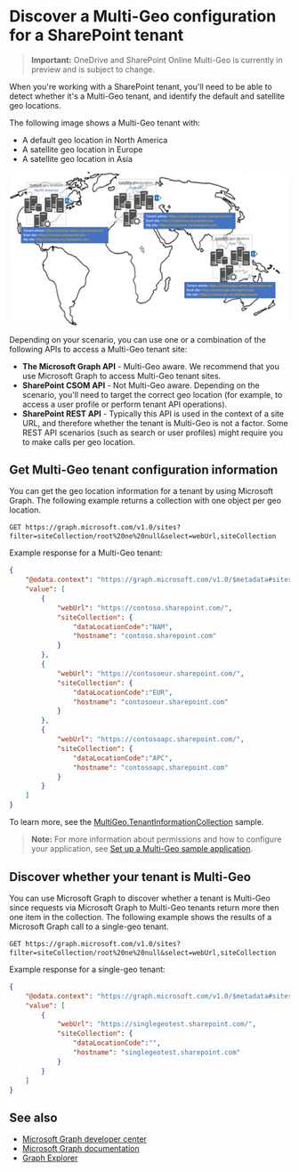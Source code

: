 # Discover a Multi-Geo configuration for a SharePoint tenant

> **Important:** OneDrive and SharePoint Online Multi-Geo is currently in preview and is subject to change.

When you're working with a SharePoint tenant, you'll need to be able to detect whether it's a Multi-Geo tenant, and identify the default and satellite geo locations. 

The following image shows a Multi-Geo tenant with:

- A default geo location in North America
- A satellite geo location in Europe
- A satellite geo location in Asia

![A world map showing a default geo location in North America, and satellite geo locations in Europe and Asia, with language-specific tenant admin, root, and my site URLs](media/multigeo/multigeodiscovery_intro.png)

Depending on your scenario, you can use one or a combination of the following APIs to access a Multi-Geo tenant site:

- **The Microsoft Graph API** - Multi-Geo aware. We recommend that you use Microsoft Graph to access Multi-Geo tenant sites. 
- **SharePoint CSOM API** - Not Multi-Geo aware. Depending on the scenario, you'll need to target the correct geo location (for example, to access a user profile or perform tenant API operations).
- **SharePoint REST API** - Typically this API is used in the context of a site URL, and therefore whether the tenant is Multi-Geo is not a factor. Some REST API scenarios (such as search or user profiles) might require you to make calls per geo location.

## Get Multi-Geo tenant configuration information

You can get the geo location information for a tenant by using Microsoft Graph. The following example returns a collection with one object per geo location.

```
GET https://graph.microsoft.com/v1.0/sites?filter=siteCollection/root%20ne%20null&select=webUrl,siteCollection
```

Example response for a Multi-Geo tenant:
```JSON
{
    "@odata.context": "https://graph.microsoft.com/v1.0/$metadata#sites",
    "value": [
        {
            "webUrl": "https://contoso.sharepoint.com/",
            "siteCollection": {
                "dataLocationCode":"NAM",
                "hostname": "contoso.sharepoint.com"
            }
        },
        {
            "webUrl": "https://contosoeur.sharepoint.com/",
            "siteCollection": {
                "dataLocationCode":"EUR",
                "hostname": "contosoeur.sharepoint.com"
            }
        },
        {
            "webUrl": "https://contosoapc.sharepoint.com/",
            "siteCollection": {
                "dataLocationCode":"APC",
                "hostname": "contosoapc.sharepoint.com"
            }
        }
    ]
}
```

To learn more, see the [MultiGeo.TenantInformationCollection](https://github.com/SharePoint/PnP/tree/dev/Samples/MultiGeo.TenantInformationCollection) sample.

>**Note:**
>For more information about permissions and how to configure your application, see [Set up a Multi-Geo sample application](multigeo-sampleapplicationsetup.md).

## Discover whether your tenant is Multi-Geo 

You can use Microsoft Graph to discover whether a tenant is Multi-Geo since requests via Microsoft Graph to Multi-Geo tenants return more then one item in the collection. The following example shows the results of a Microsoft Graph call to a single-geo tenant.

<!-- Not sure where the output for a Multi-Geo tenant is. Provide a link? -->

```
GET https://graph.microsoft.com/v1.0/sites?filter=siteCollection/root%20ne%20null&select=webUrl,siteCollection
```

Example response for a single-geo tenant:
```JSON
{
    "@odata.context": "https://graph.microsoft.com/v1.0/$metadata#sites",
    "value": [
        {
            "webUrl": "https://singlegeotest.sharepoint.com/",
            "siteCollection": {
                "dataLocationCode":"",
                "hostname": "singlegeotest.sharepoint.com"
            }
        }
    ]
}
```

## See also

- [Microsoft Graph developer center](https://developer.microsoft.com/en-us/graph)
- [Microsoft Graph documentation](https://developer.microsoft.com/en-us/graph/docs/concepts/overview)
- [Graph Explorer](https://developer.microsoft.com/en-us/graph/graph-explorer)
